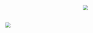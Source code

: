 <p align="center">
<img src="https://github.com/indianbhaiya/IndianBot/blob/master/.github/usersec.png">

# <a href="https://heroku.com/deploy?template=https://github.com/rxrx3/IndianBot"><img src="https://raw.githubusercontent.com/indianbhaiya/IndianBot/master/.github/button%20(8).png"></a>
